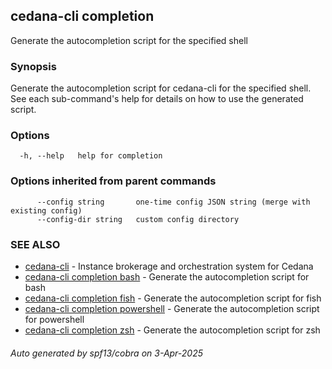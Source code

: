## cedana-cli completion

Generate the autocompletion script for the specified shell

### Synopsis

Generate the autocompletion script for cedana-cli for the specified shell.
See each sub-command's help for details on how to use the generated script.


### Options

```
  -h, --help   help for completion
```

### Options inherited from parent commands

```
      --config string       one-time config JSON string (merge with existing config)
      --config-dir string   custom config directory
```

### SEE ALSO

* [cedana-cli](cedana-cli.md)	 - Instance brokerage and orchestration system for Cedana
* [cedana-cli completion bash](cedana-cli_completion_bash.md)	 - Generate the autocompletion script for bash
* [cedana-cli completion fish](cedana-cli_completion_fish.md)	 - Generate the autocompletion script for fish
* [cedana-cli completion powershell](cedana-cli_completion_powershell.md)	 - Generate the autocompletion script for powershell
* [cedana-cli completion zsh](cedana-cli_completion_zsh.md)	 - Generate the autocompletion script for zsh

###### Auto generated by spf13/cobra on 3-Apr-2025
